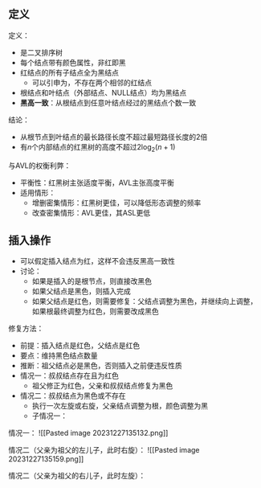 
## 定义

定义：
- 是二叉排序树
- 每个结点带有颜色属性，非红即黑
- 红结点的所有子结点全为黑结点
	- 可以引申为，不存在两个相邻的红结点
- 根结点和叶结点（外部结点、NULL结点）均为黑结点
- **黑高一致**：从根结点到任意叶结点经过的黑结点个数一致

结论：
- 从根节点到叶结点的最长路径长度不超过最短路径长度的2倍
- 有$n$个内部结点的红黑树的高度不超过$2\log_2(n+1)$

与AVL的权衡利弊：
- 平衡性：红黑树主张适度平衡，AVL主张高度平衡
- 适用情形：
	- 增删密集情形：红黑树更佳，可以降低形态调整的频率
	- 改查密集情形：AVL更佳，其ASL更低

## 插入操作

- 可以假定插入结点为红，这样不会违反黑高一致性
- 讨论：
	- 如果是插入的是根节点，则直接改黑色
	- 如果父结点是黑色，则插入完成
	- 如果父结点是红色，则需要修复：父结点调整为黑色，并继续向上调整，如果根最终调整为红色，则需要改成黑色

修复方法：
- 前提：插入结点是红色，父结点是红色
- 要点：维持黑色结点数量
- 推断：祖父结点必是黑色，否则插入之前便违反性质
- 情况一：叔叔结点存在且为红色
	- 祖父修正为红色，父亲和叔叔结点修复为黑色
- 情况二：叔叔结点为黑色或不存在
	- 执行一次左旋或右旋，父亲结点调整为根，颜色调整为黑
	- 子情况一：

情况一：
![[Pasted image 20231227135132.png]]

情况二（父亲为祖父的左儿子，此时右旋）：
![[Pasted image 20231227135159.png]]

情况二（父亲为祖父的右儿子，此时左旋）：
